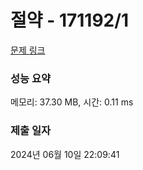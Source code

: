 # 절약 - 171192/1 

[문제 링크](https://level.goorm.io/exam/171192/%EC%A0%88%EC%95%BD/quiz/1) 

### 성능 요약

메모리: 37.30 MB, 시간: 0.11 ms

### 제출 일자

2024년 06월 10일 22:09:41

